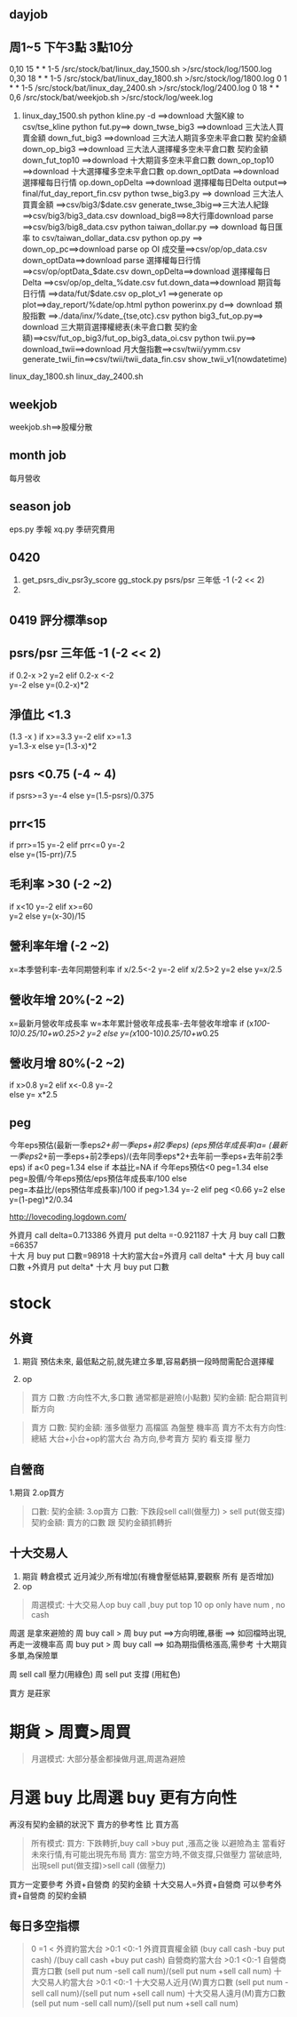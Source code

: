 ## dayjob
## 周1~5 下午3點 3點10分
0,10 15 * * 1-5 /src/stock/bat/linux_day_1500.sh  >/src/stock/log/1500.log
0,30 18 * * 1-5 /src/stock/bat/linux_day_1800.sh  >/src/stock/log/1800.log
0 1 * * 1-5 /src/stock/bat/linux_day_2400.sh  >/src/stock/log/2400.log
0 18 * * 0,6 /src/stock/bat/weekjob.sh >/src/stock/log/week.log

1. linux_day_1500.sh
    python kline.py -d ==>download 大盤K線 to csv/tse_kline 
    python fut.py==>
        down_twse_big3  ==>download 三大法人買賣金額
        down_fut_big3   ==>download 三大法人期貨多空未平倉口數 契約金額
        down_op_big3    ==>download 三大法人選擇權多空未平倉口數 契約金額
        down_fut_top10  ==>download 十大期貨多空未平倉口數
        down_op_top10   ==>download 十大選擇權多空未平倉口數
        op.down_optData ==>download 選擇權每日行情
        op.down_opDelta ==>download 選擇權每日Delta
        output==> final/fut_day_report_fin.csv
    python twse_big3.py ==>
        download 三大法人買賣金額 ==>csv/big3/$date.csv
        generate_twse_3big==>三大法人紀錄==>csv/big3/big3_data.csv
        download_big8==>8大行庫download parse ==>csv/big3/big8_data.csv
    python taiwan_dollar.py ==>
        download 每日匯率 to csv/taiwan_dollar_data.csv    
    python op.py ==> 
        down_op_pc==>download parse op OI 成交量==>csv/op/op_data.csv
        down_optData==>download parse 選擇權每日行情==>csv/op/optData_$date.csv
        down_opDelta==>download 選擇權每日Delta ==>csv/op/op_delta_%date.csv
        fut.down_data==>download 期貨每日行情 ==>data/fut/$date.csv
        op_plot_v1 ==>generate op plot==>day_report/%date/op.html
    python powerinx.py d==>
        download 類股指數 ==>./data/inx/%date_{tse,otc}.csv
    python big3_fut_op.py==>
        download 三大期貨選擇權總表(未平倉口數 契約金額)==>csv/fut_op_big3/fut_op_big3_data_oi.csv 
    python twii.py==>
        download_twii==>download 月大盤指數==>csv/twii/yymm.csv
        generate_twii_fin==>csv/twii/twii_data_fin.csv
        show_twii_v1(nowdatetime)

   




linux_day_1800.sh
linux_day_2400.sh
## weekjob
weekjob.sh==>股權分散
## month job
每月營收
## season job
eps.py 季報
xq.py 季研究費用




## 0420 
1. get_psrs_div_psr3y_score    gg_stock.py
   psrs/psr 三年低  -1  (-2 << 2)
2. 

## 0419 評分標準sop
## psrs/psr 三年低  -1  (-2 << 2)

if 0.2-x >2
  y=2
elif 0.2-x <-2  
  y=-2
else
    y=(0.2-x)*2

## 淨值比 <1.3
(1.3 -x )
if x>=3.3 
    y=-2
elif x>=1.3      
    y=1.3-x
else
    y=(1.3-x)*2

## psrs <0.75 (-4  ~ 4)
if psrs>=3
    y=-4
else
    y=(1.5-psrs)/0.375
     

## prr<15 
if prr>=15
    y=-2
elif prr<=0
    y=-2    
else 
    y=(15-prr)/7.5

## 毛利率 >30 (-2 ~2)
if x<10
    y=-2
elif x>=60    
    y=2
else
    y=(x-30)/15    

## 營利率年增 (-2 ~2)
x=本季營利率-去年同期營利率
if x/2.5<-2
   y=-2
elif x/2.5>2
    y=2
else
    y=x/2.5    

## 營收年增 20%(-2 ~2)
x=最新月營收年成長率
w=本年累計營收年成長率-去年營收年增率
if (x*100-10)*0.25/10+w*0.25>2
    y=2
else
    y=(x*100-10)*0.25/10+w*0.25   
## 營收月增 80%(-2 ~2)
if x>0.8
    y=2
elif x<-0.8
    y=-2    
else
    y=  x*2.5  
## peg
今年eps預估(最新一季eps*2+前一季eps+前2季eps)
(eps預估年成長率)a= (最新一季eps*2+前一季eps+前2季eps)/(去年同季eps*2+去年前一季eps+去年前2季eps) 
if a<0
    peg=1.34
else
    if 本益比=NA
        if 今年eps預估<0
            peg=1.34
        else
            peg=股價/今年eps預估/eps預估年成長率/100
    else        
        peg=本益比/(eps預估年成長率)/100
if peg>1.34
    y=-2
elif peg <0.66
    y=2
else
    y=(1-peg)*2/0.34        

http://lovecoding.logdown.com/

外資月 call delta=0.713386
外資月 put delta =-0.921187
十大 月 buy call 口數=66357	
十大 月 buy put 口數=98918
十大約當大台=外資月 call delta* 十大 月 buy call 口數 +外資月 put delta* 十大 月 buy put 口數 
# stock
## 外資
1. 期貨 
預估未來,
最低點之前,就先建立多單,容易虧損一段時間需配合選擇權

2. op 
>買方
口數 :方向性不大,多口數 通常都是避險(小點數)
契約金額: 配合期貨判斷方向

>賣方
口數: 
契約金額:
 漲多做壓力
 高檔區 為盤整 機率高
 賣方不太有方向性:
總結 大台+小台+op約當大台 為方向,參考賣方 契約 看支撐 壓力

## 自營商
1.期貨
2.op買方
>口數:
>契約金額:
3.op賣方
>口數: 下跌段sell call(做壓力) > sell put(做支撐)
>契約金額: 
賣方的口數 跟  契約金額抓轉折


## 十大交易人
1. 期貨
    轉倉模式
    近月減少,所有增加(有機會壓低結算,要觀察 所有 是否增加)
2. op
>周選模式:
十大交易人op buy call ,buy put
top 10 op only have num , no cash

周選 是拿來避險的
周 buy call > 周 buy put ==>方向明確,暴衝
                        ==> 如回檔時出現,再走一波機率高
周 buy put > 周 buy call ==> 如為期指價格漲高,需參考 十大期貨多單,為保險單

周 sell call 壓力(用綠色)
周 sell put  支撐 (用紅色)

賣方 是莊家
# 期貨 > 周賣>周買
>月選模式:
大部分基金都操做月選,周選為避險
# 月選 buy 比周選 buy 更有方向性
再沒有契約金額的狀況下
賣方的參考性 比 買方高
>所有模式:
買方:
下跌轉折,buy call >buy put ,漲高之後 以避險為主
當看好未來行情,有可能出現先布局
賣方:
當空方時,不做支撐,只做壓力
當破底時,出現sell put(做支撐)>sell call (做壓力)

買方一定要參考 外資+自營商 的契約金額
十大交易人=外資+自營商
可以參考外資+自營商 的契約金額

## 每日多空指標 
>0 =1 <
外資約當大台 >0:1 <0:-1
外資買賣權金額 (buy call cash -buy put cash) /(buy call cash +buy put cash)
自營商約當大台 >0:1 <0:-1
自營商賣方口數 (sell put num -sell call num)/(sell put num +sell call num)
十大交易人約當大台 >0:1 <0:-1
十大交易人近月(W)賣方口數 (sell put num -sell call num)/(sell put num +sell call num)
十大交易人遠月(M)賣方口數 (sell put num -sell call num)/(sell put num +sell call num)



